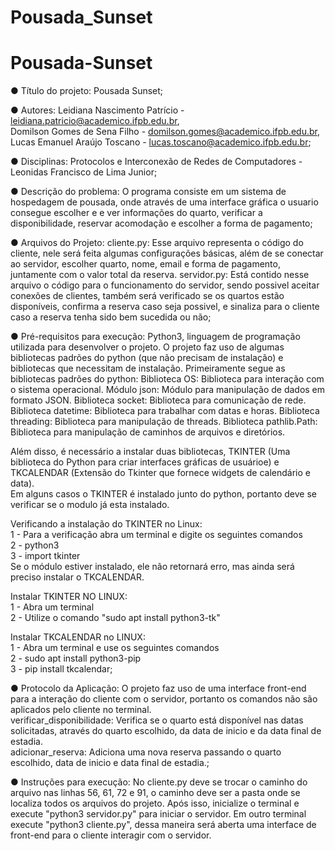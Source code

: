 # Pousada_Sunset

# Pousada-Sunset

● Título do projeto: Pousada Sunset;

● Autores: Leidiana Nascimento Patrício - leidiana.patricio@academico.ifpb.edu.br,<br>
           Domilson Gomes de Sena Filho - domilson.gomes@academico.ifpb.edu.br,<br>
           Lucas Emanuel Araújo Toscano - lucas.toscano@academico.ifpb.edu.br;
           
● Disciplinas: Protocolos e Interconexão de Redes de Computadores - Leonidas Francisco de Lima Junior;

● Descrição do problema: O programa consiste em um sistema de hospedagem de pousada, onde através de uma interface gráfica o usuario consegue escolher e e ver informações do quarto, verificar a disponibilidade, reservar acomodação e escolher a forma de pagamento;

● Arquivos do Projeto: cliente.py: Esse arquivo representa o código do cliente, nele será feita algumas configurações básicas, além de se conectar ao servidor, escolher quarto, nome, email e forma de pagamento, juntamente com o valor total da reserva.
servidor.py: Está contido nesse arquivo o código para o funcionamento do servidor, sendo possivel aceitar conexões de clientes, também será verificado se os quartos estão disponíveis, confirma a reserva caso seja possivel, e sinaliza para o cliente caso a reserva tenha sido bem sucedida ou não;

● Pré-requisitos para execução: Python3, linguagem de programação utilizada para desenvolver o projeto. O projeto faz uso de algumas bibliotecas padrões do python (que não precisam de instalação) e bibliotecas que necessitam de instalação. Primeiramente segue as bibliotecas padrões do python: Biblioteca OS: Biblioteca para interação com o sistema operacional. Módulo json: Módulo para manipulação de dados em formato JSON. Biblioteca socket: Biblioteca para comunicação de rede. Biblioteca datetime: Biblioteca para trabalhar com datas e horas. Biblioteca threading: Biblioteca para manipulação de threads. Biblioteca pathlib.Path: Biblioteca para manipulação de caminhos de arquivos e diretórios. <br>

Além disso, é necessário a instalar duas bibliotecas, TKINTER (Uma biblioteca do Python para criar interfaces gráficas de usuárioe) e TKCALENDAR (Extensão do Tkinter que fornece widgets de calendário e data).<br>
Em alguns casos o TKINTER é instalado junto do python, portanto deve se verificar se o modulo já esta instalado.

Verificando a instalação do TKINTER no Linux:<br>
           1 - Para a verificação abra um terminal e digite os seguintes comandos<br>
           2 - python3<br>
           3 - import tkinter<br>
           Se o módulo estiver instalado, ele não retornará erro, mas ainda será preciso instalar o TKCALENDAR.<br>

Instalar TKINTER NO LINUX:<br>
           1 - Abra um terminal<br>
           2 - Utilize o comando "sudo apt install python3-tk"<br>
           
Instalar TKCALENDAR no LINUX: <br>
 1 - Abra um terminal e use os seguintes comandos<br>
 2 - sudo apt install python3-pip<br>
 3 - pip install tkcalendar;

● Protocolo da Aplicação: O projeto faz uso de uma interface front-end para a interação do cliente com o servidor, portanto os comandos não são aplicados pelo cliente no terminal.<br>
verificar_disponibilidade: Verifica se o quarto está disponível nas datas solicitadas, através do quarto escolhido, da data de inicio e da data final de estadia.<br>
adicionar_reserva: Adiciona uma nova reserva passando o quarto escolhido, data de inicio e data final de estadia.;

● Instruções para execução: No cliente.py deve se trocar o caminho do arquivo nas linhas 56, 61, 72 e 91, o caminho deve ser a pasta onde se localiza todos os arquivos do projeto. Após isso, inicialize o terminal e execute "python3 servidor.py" para iniciar o servidor. Em outro terminal execute "python3 cliente.py", dessa maneira será aberta uma interface de front-end para o cliente interagir com o servidor.  
